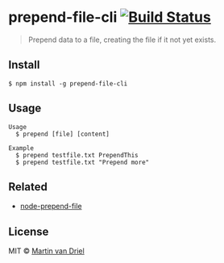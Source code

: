 # prepend-file-cli [![Build Status](https://travis-ci.org/martinvd/prepend-file-cli.svg?branch=master)](https://travis-ci.org/martinvd/prepend-file-cli)

> Prepend data to a file, creating the file if it not yet exists.

## Install

```
$ npm install -g prepend-file-cli
```

## Usage

```
Usage
  $ prepend [file] [content]

Example
  $ prepend testfile.txt PrependThis
  $ prepend testfile.txt "Prepend more"
```    

## Related

* [node-prepend-file](https://github.com/hemanth/node-prepend-file)

## License

MIT © [Martin van Driel](https://github.com/martinvd)
